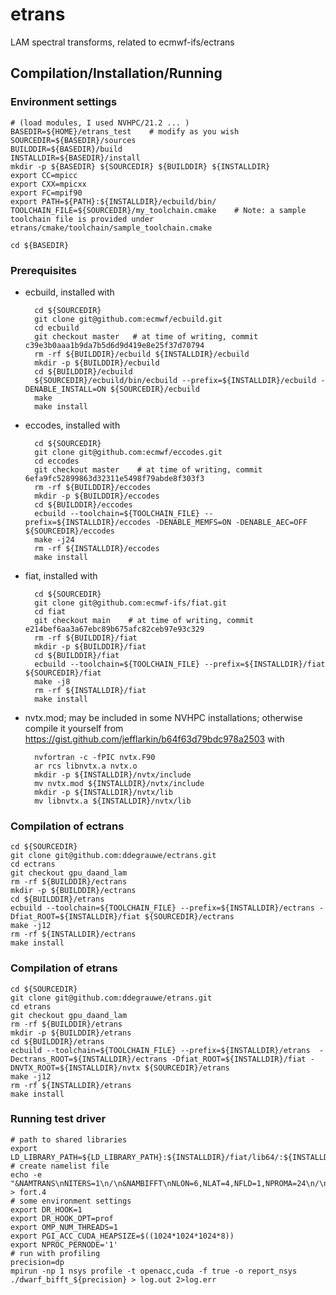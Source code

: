 # etrans
LAM spectral transforms, related to ecmwf-ifs/ectrans

## Compilation/Installation/Running

### Environment settings

    # (load modules, I used NVHPC/21.2 ... )
    BASEDIR=${HOME}/etrans_test    # modify as you wish
    SOURCEDIR=${BASEDIR}/sources
    BUILDDIR=${BASEDIR}/build
    INSTALLDIR=${BASEDIR}/install
    mkdir -p ${BASEDIR} ${SOURCEDIR} ${BUILDDIR} ${INSTALLDIR}
    export CC=mpicc
    export CXX=mpicxx
    export FC=mpif90
    export PATH=${PATH}:${INSTALLDIR}/ecbuild/bin/
    TOOLCHAIN_FILE=${SOURCEDIR}/my_toolchain.cmake    # Note: a sample toolchain file is provided under etrans/cmake/toolchain/sample_toolchain.cmake
    
    cd ${BASEDIR}

### Prerequisites

* ecbuild, installed with

        cd ${SOURCEDIR}
        git clone git@github.com:ecmwf/ecbuild.git
        cd ecbuild
        git checkout master   # at time of writing, commit c39e3b0aaa1b9da7b5d6d9d419e8e25f37d70794
        rm -rf ${BUILDDIR}/ecbuild ${INSTALLDIR}/ecbuild
        mkdir -p ${BUILDDIR}/ecbuild
        cd ${BUILDDIR}/ecbuild
        ${SOURCEDIR}/ecbuild/bin/ecbuild --prefix=${INSTALLDIR}/ecbuild -DENABLE_INSTALL=ON ${SOURCEDIR}/ecbuild 
        make
        make install
    
* eccodes, installed with

        cd ${SOURCEDIR}
        git clone git@github.com:ecmwf/eccodes.git
        cd eccodes
        git checkout master    # at time of writing, commit 6efa9fc52899863d32311e5498f79abde8f303f3
        rm -rf ${BUILDDIR}/eccodes
        mkdir -p ${BUILDDIR}/eccodes
        cd ${BUILDDIR}/eccodes
        ecbuild --toolchain=${TOOLCHAIN_FILE} --prefix=${INSTALLDIR}/eccodes -DENABLE_MEMFS=ON -DENABLE_AEC=OFF ${SOURCEDIR}/eccodes
        make -j24
        rm -rf ${INSTALLDIR}/eccodes
        make install


* fiat, installed with

        cd ${SOURCEDIR}
        git clone git@github.com:ecmwf-ifs/fiat.git
        cd fiat
        git checkout main    # at time of writing, commit e214bef6aa3a67ebc89b675afc82ceb97e93c329
        rm -rf ${BUILDDIR}/fiat
        mkdir -p ${BUILDDIR}/fiat
        cd ${BUILDDIR}/fiat
        ecbuild --toolchain=${TOOLCHAIN_FILE} --prefix=${INSTALLDIR}/fiat ${SOURCEDIR}/fiat
        make -j8
        rm -rf ${INSTALLDIR}/fiat
        make install


* nvtx.mod; may be included in some NVHPC installations; otherwise compile it yourself from https://gist.github.com/jefflarkin/b64f63d79bdc978a2503 with

        nvfortran -c -fPIC nvtx.F90
        ar rcs libnvtx.a nvtx.o
        mkdir -p ${INSTALLDIR}/nvtx/include
        mv nvtx.mod ${INSTALLDIR}/nvtx/include
        mkdir -p ${INSTALLDIR}/nvtx/lib
        mv libnvtx.a ${INSTALLDIR}/nvtx/lib


### Compilation of ectrans

    cd ${SOURCEDIR}
    git clone git@github.com:ddegrauwe/ectrans.git
    cd ectrans
    git checkout gpu_daand_lam
    rm -rf ${BUILDDIR}/ectrans
    mkdir -p ${BUILDDIR}/ectrans
    cd ${BUILDDIR}/etrans
    ecbuild --toolchain=${TOOLCHAIN_FILE} --prefix=${INSTALLDIR}/ectrans -Dfiat_ROOT=${INSTALLDIR}/fiat ${SOURCEDIR}/ectrans
    make -j12
    rm -rf ${INSTALLDIR}/ectrans
    make install


### Compilation of etrans

    cd ${SOURCEDIR}
    git clone git@github.com:ddegrauwe/etrans.git
    cd etrans
    git checkout gpu_daand_lam
    rm -rf ${BUILDDIR}/etrans
    mkdir -p ${BUILDDIR}/etrans
    cd ${BUILDDIR}/etrans
    ecbuild --toolchain=${TOOLCHAIN_FILE} --prefix=${INSTALLDIR}/etrans  -Dectrans_ROOT=${INSTALLDIR}/ectrans -Dfiat_ROOT=${INSTALLDIR}/fiat -DNVTX_ROOT=${INSTALLDIR}/nvtx ${SOURCEDIR}/etrans
    make -j12
    rm -rf ${INSTALLDIR}/etrans
    make install

### Running test driver

    # path to shared libraries
    export LD_LIBRARY_PATH=${LD_LIBRARY_PATH}:${INSTALLDIR}/fiat/lib64/:${INSTALLDIR}/ectrans/lib64/:${INSTALLDIR}/etrans/lib64/
    # create namelist file
    echo -e "&NAMTRANS\nNITERS=1\n/\n&NAMBIFFT\nNLON=6,NLAT=4,NFLD=1,NPROMA=24\n/\n&NAMCT0\n/\n" > fort.4
    # some environment settings
    export DR_HOOK=1
    export DR_HOOK_OPT=prof
    export OMP_NUM_THREADS=1
    export PGI_ACC_CUDA_HEAPSIZE=$((1024*1024*1024*8))
    export NPROC_PERNODE='1'
    # run with profiling
    precision=dp
    mpirun -np 1 nsys profile -t openacc,cuda -f true -o report_nsys ./dwarf_bifft_${precision} > log.out 2>log.err
    
    

